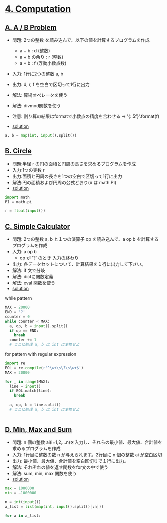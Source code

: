 # [4.  Computation ](https://onlinejudge.u-aizu.ac.jp/courses/lesson/2/ITP1/4/)

## [A. A / B Problem ](https://onlinejudge.u-aizu.ac.jp/courses/lesson/2/ITP1/4/ITP1_4_A)

- 問題: 2つの整数 を読み込んで、以下の値を計算するプログラムを作成
    - a ÷ b : d (整数)
    - a ÷ b の余り : r (整数)
    - a ÷ b : f (浮動小数点数)
- 入力: 1行に2つの整数 a, b
- 出力: d, r, f を空白で区切って1行に出力
- 解法: 算術オペレータを使う
- 解法: divmod関数を使う
- 注意: 割り算の結果はformatで小数点の精度を合わせる -> '{:.5f}'.format(f)

- [solution](https://onlinejudge.u-aizu.ac.jp/solutions/problem/ITP1_4_A)

```py
a, b = map(int, input().split())
```

## [B. Circle ](https://onlinejudge.u-aizu.ac.jp/courses/lesson/2/ITP1/4/ITP1_4_B)

- 問題:半径 r の円の面積と円周の長さを求めるプログラムを作成
- 入力:1つの実数 r 
- 出力:面積と円周の長さを1つの空白で区切って1行に出力
- 解法:円の面積および円周の公式どおり(π は math.PI)
- [solution](https://onlinejudge.u-aizu.ac.jp/solutions/problem/ITP1_4_B)

```py
import math
PI = math.pi

r = float(input())
```

## [C. Simple Calculator ](https://onlinejudge.u-aizu.ac.jp/courses/lesson/2/ITP1/4/ITP1_4_C)

- 問題: 2つの整数 a, b と１つの演算子 op を読み込んで、a op b を計算するプログラムを作成
- 入力: a op b
    - op が '?' のとき 入力の終わり
- 出力: 各データセットについて、計算結果を１行に出力して下さい。
- 解法: if 文で分岐
- 解法: dictに関数定義
- 解法: eval 関数を使う
- [solution](https://onlinejudge.u-aizu.ac.jp/solutions/problem/ITP1_4_C)

while pattern
```py
MAX = 20000
END = '?'
counter = 0
while counter < MAX:
  a, op, b = input().split() 
  if op == END:
    break
  counter += 1
  # ここに処理 a, b は int に変換せよ

```


for pattern with regular expression
```py
import re
EOL = re.compile(r'^\w+\s\?\s\w+$')
MAX = 20000

for _ in range(MAX):
  line = input()
  if EOL.match(line):
    break
  
  a, op, b = line.split()
  # ここに処理 a, b は int に変換せよ
  

```

## [D. Min, Max and Sum ](https://onlinejudge.u-aizu.ac.jp/courses/lesson/2/ITP1/4/ITP1_4_D)

- 問題: n 個の整数 ai(i=1,2,...n)を入力し、それらの最小値、最大値、合計値を求めるプログラムを作成
- 入力: 1行目に整数の数 n が与えられます。2行目に n 個の整数 ai が空白区切
- 出力: 最小値、最大値、合計値を空白区切りで１行に出力。
- 解法: それぞれの値を返す関数をfor文の中で使う
- 解法: sum, min, max 関数を使う
- [solution](https://onlinejudge.u-aizu.ac.jp/solutions/problem/ITP1_4_D)

```py
max = 1000000
min = −1000000

n = int(input())
a_list = list(map(int, input().split()[:n]))

for a in a_list:


```
